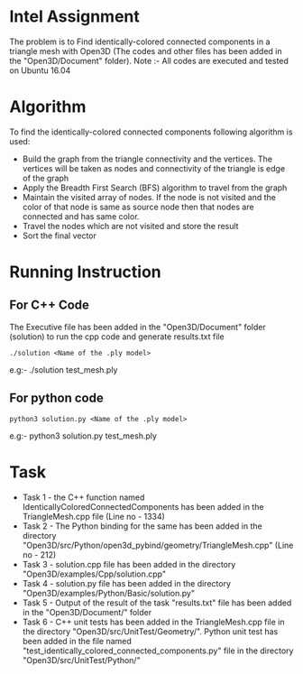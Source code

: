 # Intel Assignment
The problem is to Find identically-colored connected components in a triangle mesh with Open3D (The codes and other files has been added in the "Open3D/Document" folder).
Note :- All codes are executed and tested on Ubuntu 16.04

# Algorithm

To find the identically-colored connected components following algorithm is used:

* Build the graph from the triangle connectivity and the vertices. The vertices will be taken as nodes and connectivity of the triangle is edge of the graph
* Apply the Breadth First Search (BFS) algorithm to travel from the graph
* Maintain the visited array of nodes. If the node is not visited and the color of that node is same as source node then that nodes are connected and has same color.
* Travel the nodes which are not visited and store the result
* Sort the final vector

# Running Instruction

## For C++ Code
The Executive file has been added in the "Open3D/Document" folder (solution) to run the cpp code and generate results.txt file

	./solution <Name of the .ply model>
	
e.g:- ./solution test_mesh.ply	

## For python code
	
	python3 solution.py <Name of the .ply model>
  
  e.g:-  python3 solution.py test_mesh.ply
	
# Task

* Task 1 - the C++ function named IdenticallyColoredConnectedComponents has been added in the TriangleMesh.cpp file (Line no - 1334)
* Task 2 - The Python binding for the same has been added in the directory "Open3D/src/Python/open3d_pybind/geometry/TriangleMesh.cpp" (Line no - 212)
* Task 3 - solution.cpp file has been added in the directory "Open3D/examples/Cpp/solution.cpp"
* Task 4 - solution.py file has been added in the directory "Open3D/examples/Python/Basic/solution.py"
* Task 5 - Output of the result of the task "results.txt" file has been added in the "Open3D/Document/" folder
* Task 6 - C++ unit tests has been added in the TriangleMesh.cpp file in the directory "Open3D/src/UnitTest/Geometry/". Python unit test has been added in the file named "test_identically_colored_connected_components.py" file in the directory "Open3D/src/UnitTest/Python/"
